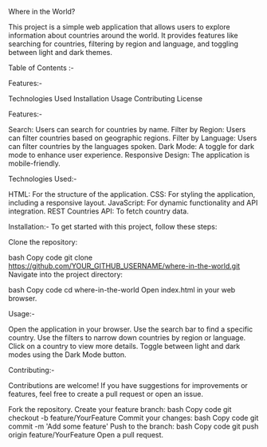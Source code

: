 Where in the World?


This project is a simple web application that allows users to explore information about countries around the world. It provides features like searching for countries, filtering by region and language, and toggling between light and dark themes.

Table of Contents :-

Features:-

Technologies Used
Installation
Usage
Contributing
License

Features:-

Search: Users can search for countries by name.
Filter by Region: Users can filter countries based on geographic regions.
Filter by Language: Users can filter countries by the languages spoken.
Dark Mode: A toggle for dark mode to enhance user experience.
Responsive Design: The application is mobile-friendly.

Technologies Used:-

HTML: For the structure of the application.
CSS: For styling the application, including a responsive layout.
JavaScript: For dynamic functionality and API integration.
REST Countries API: To fetch country data.

Installation:-
To get started with this project, follow these steps:

Clone the repository:

bash
Copy code
git clone https://github.com/YOUR_GITHUB_USERNAME/where-in-the-world.git
Navigate into the project directory:

bash
Copy code
cd where-in-the-world
Open index.html in your web browser.

Usage:-

Open the application in your browser.
Use the search bar to find a specific country.
Use the filters to narrow down countries by region or language.
Click on a country to view more details.
Toggle between light and dark modes using the Dark Mode button.


Contributing:-

Contributions are welcome! If you have suggestions for improvements or features, feel free to create a pull request or open an issue.

Fork the repository.
Create your feature branch:
bash
Copy code
git checkout -b feature/YourFeature
Commit your changes:
bash
Copy code
git commit -m 'Add some feature'
Push to the branch:
bash
Copy code
git push origin feature/YourFeature
Open a pull request.


